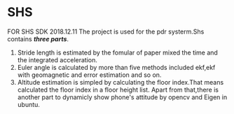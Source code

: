 # SHS
FOR SHS SDK
2018.12.11
The project is used for the pdr systerm.Shs contains ***three parts***.

1. Stride length is estimated by the fomular of paper mixed the time and the integrated acceleration.
2. Euler angle is calculated by more than five methods included ekf,ekf with geomagnetic and error estimation and so on.
3. Altitude estimation is simpled by calculating the floor index.That means calculated the floor index in a floor height list.
Apart from that,there is another part to dynamicly show phone's attitude by opencv and Eigen in ubuntu.
